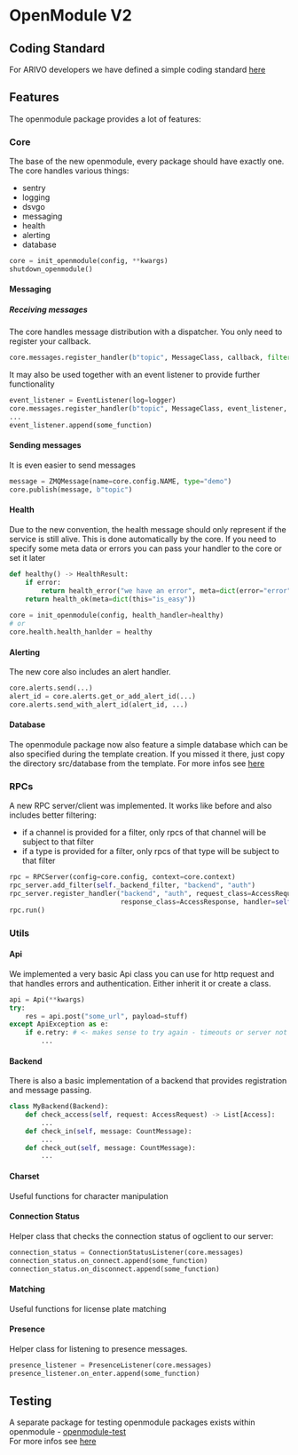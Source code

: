 # OpenModule V2

## Coding Standard

For ARIVO developers we have defined a simple coding standard [here](docs/coding_standard.md)

## Features
The openmodule package provides a lot of features:

### Core
The base of the new openmodule, every package should have exactly one. The core handles various things:
* sentry
* logging
* dsvgo
* messaging
* health
* alerting
* database

``` python
core = init_openmodule(config, **kwargs)
shutdown_openmodule()
```

#### Messaging
##### Receiving messages
The core handles message distribution with a dispatcher. You only need to register your callback.

```python
core.messages.register_handler(b"topic", MessageClass, callback, filter={type="demo"})
```
It may also be used together with an event listener to provide further functionality

```python
event_listener = EventListener(log=logger)
core.messages.register_handler(b"topic", MessageClass, event_listener, filter={type="demo"})
...
event_listener.append(some_function)
```

#### Sending messages
It is even easier to send messages

```python
message = ZMQMessage(name=core.config.NAME, type="demo")
core.publish(message, b"topic")
```

#### Health
Due to the new convention, the health message should only represent if the service is still alive. This is done automatically by the core.
If you need to specify some meta data or errors you can pass your handler to the core or set it later
```python
def healthy() -> HealthResult:
    if error:
        return health_error("we have an error", meta=dict(error="error"))
    return health_ok(meta=dict(this="is_easy"))
    
core = init_openmodule(config, health_handler=healthy)
# or
core.health.health_hanlder = healthy
```

#### Alerting
The new core also includes an alert handler. 
```python
core.alerts.send(...)
alert_id = core.alerts.get_or_add_alert_id(...)
core.alerts.send_with_alert_id(alert_id, ...)
```

#### Database
The openmodule package now also feature a simple database which can be also specified during the template creation. If you missed it there, just copy the directory src/database from the template.
For more infos see [here](docs/database.md)


### RPCs

A new RPC server/client was implemented. It works like before and also includes better filtering:
* if a channel is provided for a filter, only rpcs of that channel will be subject to that filter
* if a type is provided for a filter, only rpcs of that type will be subject to that filter

```python
rpc = RPCServer(config=core.config, context=core.context)
rpc_server.add_filter(self._backend_filter, "backend", "auth")
rpc_server.register_handler("backend", "auth", request_class=AccessRequest,
                            response_class=AccessResponse, handler=self.rpc_check_access)
rpc.run()
```

### Utils

#### Api
We implemented a very basic Api class you can use for http request and that handles errors and authentication. Either inherit it or create a class.
```python
api = Api(**kwargs)
try:
    res = api.post("some_url", payload=stuff)
except ApiException as e:
    if e.retry: # <- makes sense to try again - timeouts or server not available ...
        ...
```

#### Backend
There is also a basic implementation of a backend that provides registration and message passing.
```python
class MyBackend(Backend):
    def check_access(self, request: AccessRequest) -> List[Access]:
        ...
    def check_in(self, message: CountMessage):
        ...
    def check_out(self, message: CountMessage):
        ...
```
#### Charset
Useful functions for character manipulation

#### Connection Status
Helper class that checks the connection status of ogclient to our server:
```python
connection_status = ConnectionStatusListener(core.messages)
connection_status.on_connect.append(some_function)
connection_status.on_disconnect.append(some_function)
```

#### Matching
Useful functions for license plate matching

#### Presence
Helper class for listening to presence messages.
```python
presence_listener = PresenceListener(core.messages)
presence_listener.on_enter.append(some_function)
```


## Testing

A separate package for testing openmodule packages exists within openmodule - [openmodule-test](https://gitlab.com/accessio/openmodule/openmodule-test)  
For more infos see [here](docs/testing.md)